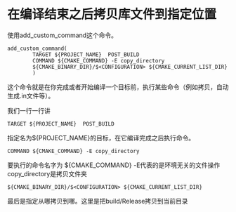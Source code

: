 # 在编译结束之后拷贝库文件到指定位置

使用add_custom_command这个命令。
```
add_custom_command(
        TARGET ${PROJECT_NAME}  POST_BUILD
        COMMAND ${CMAKE_COMMAND} -E copy_directory
        ${CMAKE_BINARY_DIR}/$<CONFIGURATION> ${CMAKE_CURRENT_LIST_DIR}
        )
```

这个命令就是在你完成或者开始编译一个目标前，执行某些命令（例如拷贝，自动生成.in文件等）。

我们一行一行讲

```
TARGET ${PROJECT_NAME}  POST_BUILD
```

指定名为${PROJECT_NAME}的目标，在它编译完成之后执行命令。

```
COMMAND ${CMAKE_COMMAND} -E copy_directory
```

要执行的命令名字为 ${CMAKE_COMMAND} -E代表的是环境无关的文件操作 copy_directory是拷贝文件夹

```
${CMAKE_BINARY_DIR}/$<CONFIGURATION> ${CMAKE_CURRENT_LIST_DIR}
```
最后是指定从哪拷贝到哪。这里是把build/Release拷贝到当前目录
